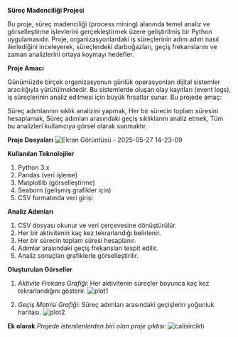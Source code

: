 **Süreç Madenciliği Projesi**

Bu proje, süreç madenciliği (process mining) alanında temel analiz ve görselleştirme işlevlerini gerçekleştirmek üzere geliştirilmiş bir Python uygulamasıdır. Proje, organizasyonlardaki iş süreçlerinin adım adım nasıl ilerlediğini inceleyerek, süreçlerdeki darboğazları, geçiş frekanslarını ve zaman analizlerini ortaya koymayı hedefler.

**Proje Amacı**

Günümüzde birçok organizasyonun günlük operasyonları dijital sistemler aracılığıyla yürütülmektedir. Bu sistemlerde oluşan olay kayıtları (event logs), iş süreçlerinin analiz edilmesi için büyük fırsatlar sunar. Bu projede amaç:

Süreç adımlarının sıklık analizini yapmak,
Her bir sürecin toplam süresini hesaplamak,
Süreç adımları arasındaki geçiş sıklıklarını analiz etmek,
Tüm bu analizleri kullanıcıya görsel olarak sunmaktır.

**Proje Dosyaları**
![Ekran Görüntüsü - 2025-05-27 14-23-09](https://github.com/user-attachments/assets/78f3e95a-2568-4fd2-92bd-a83b0ea63354)

**Kullanılan Teknolojiler**

1. Python 3.x
2. Pandas (veri işleme)
3. Matplotlib (görselleştirme)
4. Seaborn (gelişmiş grafikler için)
5. CSV formatında veri girişi

**Analiz Adımları**

1. CSV dosyası okunur ve veri çerçevesine dönüştürülür.
2. Her bir aktivitenin kaç kez tekrarlandığı belirlenir.
3. Her bir sürecin toplam süresi hesaplanır.
4. Adımlar arasındaki geçiş frekansları tespit edilir.
5. Analiz sonuçları grafiklerle görselleştirilir.

**Oluşturulan Görseller**

1. *Aktivite Frekans Grafiği*: Her aktivitenin süreçler boyunca kaç kez tekrarlandığını gösterir.
   ![plot1](https://github.com/user-attachments/assets/3c5709cf-8868-429c-9774-911a3ba2bedb)

2. *Geçiş Matrisi Grafiği:* Süreç adımları arasındaki geçişlerin yoğunluk haritası.
   ![plot2](https://github.com/user-attachments/assets/084bb9fe-007b-420f-8666-2286ccdd8eed)


**Ek olarak** *Projede istenilenlerden biri olan proje çıktısı:*
![calisircikti](https://github.com/user-attachments/assets/cec683ca-ac03-4ccb-a21a-0825cb78d7e5)
